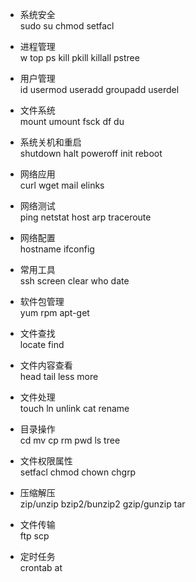 * 系统安全  
sudo su chmod setfacl
 
* 进程管理  
w top ps kill pkill killall pstree

* 用户管理  
id usermod useradd groupadd userdel

* 文件系统  
mount umount fsck df du

* 系统关机和重启  
shutdown halt poweroff init reboot

* 网络应用  
curl wget mail elinks

* 网络测试  
ping netstat host arp traceroute

* 网络配置  
hostname ifconfig

* 常用工具  
ssh screen clear who date 

* 软件包管理  
yum rpm apt-get

* 文件查找  
locate find

* 文件内容查看  
head tail less more

* 文件处理  
touch ln unlink cat rename

* 目录操作  
cd mv cp rm pwd ls tree

* 文件权限属性  
setfacl chmod chown chgrp

* 压缩解压  
zip/unzip bzip2/bunzip2 gzip/gunzip tar

* 文件传输  
ftp scp

* 定时任务  
crontab at
